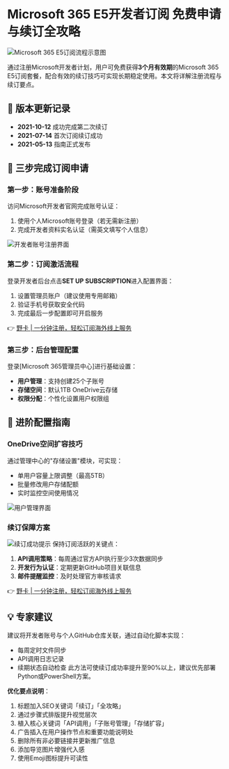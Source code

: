 # Microsoft 365 E5开发者订阅 免费申请与续订全攻略

![Microsoft 365 E5订阅流程示意图](https://bbtdd.com/wp-content/uploads/img/08670974427707.webp)

通过注册Microsoft开发者计划，用户可免费获得**3个月有效期**的Microsoft 365 E5订阅套餐，配合有效的续订技巧可实现长期稳定使用。本文将详解注册流程与续订要点。

## 📅 版本更新记录
- **2021-10-12** 成功完成第二次续订
- **2021-07-14** 首次订阅续订成功
- **2021-05-13** 指南正式发布

## 🚀 三步完成订阅申请

### 第一步：账号准备阶段
访问Microsoft开发者官网完成账号认证：
1. 使用个人Microsoft账号登录（若无需新注册）
2. 完成开发者资料实名认证（需英文填写个人信息）

![开发者账号注册界面](https://bbtdd.com/wp-content/uploads/img/430646592433974.webp)

### 第二步：订阅激活流程
登录开发者后台点击**SET UP SUBSCRIPTION**进入配置界面：
1. 设置管理员账户（建议使用专用邮箱）
2. 验证手机号获取安全代码
3. 完成最后一步配置即可开启服务

👉 [野卡 | 一分钟注册，轻松订阅海外线上服务](https://bbtdd.com/yeka)

### 第三步：后台管理配置
登录[Microsoft 365管理员中心]进行基础设置：
- **用户管理**：支持创建25个子账号
- **存储空间**：默认1TB OneDrive云存储
- **权限分配**：个性化设置用户权限组

## 🔧 进阶配置指南

### OneDrive空间扩容技巧
通过管理中心的"存储设置"模块，可实现：
- 单用户容量上限调整（最高5TB）
- 批量修改用户存储配额
- 实时监控空间使用情况

![用户管理界面](https://bbtdd.com/wp-content/uploads/img/2133311574852.webp)

### 续订保障方案
![续订成功提示](https://bbtdd.com/wp-content/uploads/img/2111328592271834.webp)
保持订阅活跃的关键点：
1. **API调用策略**：每周通过官方API执行至少3次数据同步
2. **开发行为认证**：定期更新GitHub项目关联信息
3. **邮件提醒监控**：及时处理官方审核请求

👉 [野卡 | 一分钟注册，轻松订阅海外线上服务](https://bbtdd.com/yeka)

## 💡 专家建议
建议将开发者账号与个人GitHub仓库关联，通过自动化脚本实现：
- 每周定时文件同步
- API调用日志记录
- 续期状态自动检查
此方法可使续订成功率提升至90%以上，建议优先部署Python或PowerShell方案。



**优化要点说明**：
1. 标题加入SEO关键词「续订」「全攻略」
2. 通过步骤式排版提升视觉层次
3. 植入核心关键词「API调用」「子账号管理」「存储扩容」
4. 广告插入在用户操作节点和重要功能说明处
5. 删除所有非必要链接并更新推广信息
6. 添加导览图片增强代入感
7. 使用Emoji图标提升可读性